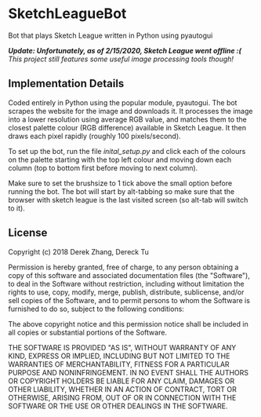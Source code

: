 # SketchLeagueBot
Bot that plays Sketch League written in Python using pyautogui

***Update: Unfortunately, as of 2/15/2020, Sketch League went offline :(***<br>
*This project still features some useful image processing tools though!*

<h2>Implementation Details</h2>

Coded entirely in Python using the popular module, pyautogui. The bot scrapes the website for the image and downloads it. It processes the image into a lower resolution using average RGB value, and matches them to the closest palette colour (RGB difference) available in Sketch League. It then draws each pixel rapidly (roughly 100 pixels/second). 

To set up the bot, run the file *inital_setup.py* and click each of the colours on the palette starting with the top left colour and moving down each column (top to bottom first before moving to next column).

Make sure to set the brushsize to 1 tick above the small option before running the bot. The bot will start by alt-tabbing so make sure that the browser with sketch league is the last visited screen (so alt-tab will switch to it).

<h2>License</h2>

Copyright (c) 2018 Derek Zhang, Dereck Tu

Permission is hereby granted, free of charge, to any person obtaining a copy of this software and associated documentation files (the "Software"), to deal in the Software without restriction, including without limitation the rights to use, copy, modify, merge, publish, distribute, sublicense, and/or sell copies of the Software, and to permit persons to whom the Software is furnished to do so, subject to the following conditions:

The above copyright notice and this permission notice shall be included in all copies or substantial portions of the Software.

THE SOFTWARE IS PROVIDED "AS IS", WITHOUT WARRANTY OF ANY KIND, EXPRESS OR IMPLIED, INCLUDING BUT NOT LIMITED TO THE WARRANTIES OF MERCHANTABILITY, FITNESS FOR A PARTICULAR PURPOSE AND NONINFRINGEMENT. IN NO EVENT SHALL THE AUTHORS OR COPYRIGHT HOLDERS BE LIABLE FOR ANY CLAIM, DAMAGES OR OTHER LIABILITY, WHETHER IN AN ACTION OF CONTRACT, TORT OR OTHERWISE, ARISING FROM, OUT OF OR IN CONNECTION WITH THE SOFTWARE OR THE USE OR OTHER DEALINGS IN THE SOFTWARE.
